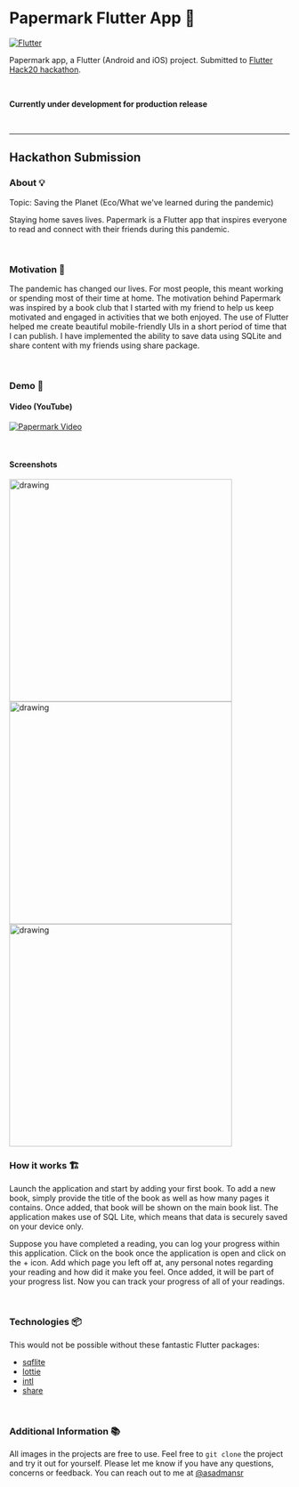 # Papermark Flutter App 🚀

[![Flutter](https://img.shields.io/badge/Made%20with-Flutter-blue)](https://flutter.dev)

Papermark app, a Flutter (Android and iOS) project. Submitted to [Flutter Hack20 hackathon](https://flutterhackathon.com/#/).

</br>

**Currently under development for production release**

</br>

---

## Hackathon Submission

### About 💡

Topic: Saving the Planet (Eco/What we've learned during the pandemic)

Staying home saves lives. Papermark is a Flutter app that inspires everyone to read and connect with their friends during this pandemic.

</br>

### Motivation 💭

The pandemic has changed our lives. For most people, this meant working or spending most of their time at home. The motivation behind Papermark was inspired by a book club that I started with my friend to help us keep motivated and engaged in activities that we both enjoyed. The use of Flutter helped me create beautiful mobile-friendly UIs in a short period of time that I can publish. I have implemented the ability to save data using SQLite and share content with my friends using share package.

</br>

### Demo 📱
#### Video (YouTube)
[![Papermark Video](https://img.youtube.com/vi/41TY7US43vg/0.jpg)](https://www.youtube.com/watch?v=41TY7US43vg&feature=youtu.be)

</br>

#### Screenshots
<img src="img/list.png" alt="drawing" width="400"/>

</br>

<img src="img/bookmark.png" alt="drawing" width="400"/>

</br>

<img src="img/detail.png" alt="drawing" width="400"/>

</br>

### How it works 🏗️
Launch the application and start by adding your first book. To add a new book, simply provide the title of the book as well as how many pages it contains. Once added, that book will be shown on the main book list. The application makes use of SQL Lite, which means that data is securely saved on your device only.

Suppose you have completed a reading, you can log your progress within this application. Click on the book once the application is open and click on the + icon. Add which page you left off at, any personal notes regarding your reading and how did it make you feel. Once added, it will be part of your progress list. Now you can track your progress of all of your readings.

</br>

### Technologies 📦

This would not be possible without these fantastic Flutter packages:
- [sqflite](https://pub.dev/packages/sqflite)
- [lottie](https://pub.dev/packages/lottie)
- [intl](https://pub.dev/packages/intl)
- [share](https://pub.dev/packages/share)

</br>

### Additional Information 📚
All images in the projects are free to use. Feel free to `git clone` the project and try it out for yourself. Please let me know if you have any questions, concerns or feedback. You can reach out to me at [@asadmansr](https://twitter.com/asadmansr)

